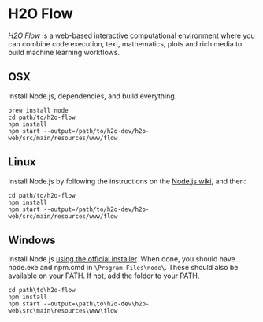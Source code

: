 # H2O Flow

*H2O Flow* is a web-based interactive computational environment where you can combine code execution, text, mathematics, plots and rich media to build machine learning workflows.

## OSX

Install Node.js, dependencies, and build everything.

    brew install node
    cd path/to/h2o-flow
    npm install
    npm start --output=/path/to/h2o-dev/h2o-web/src/main/resources/www/flow

## Linux

Install Node.js by following the instructions on the [Node.js wiki](https://github.com/joyent/node/wiki/Installing-Node.js-via-package-manager), and then:

    cd path/to/h2o-flow
    npm install
    npm start --output=/path/to/h2o-dev/h2o-web/src/main/resources/www/flow

## Windows

Install Node.js [using the official installer](http://nodejs.org/download/). When done, you should have node.exe and npm.cmd in `\Program Files\node\`. These should also be available on your PATH. If not, add the folder to your PATH.

    cd path\to\h2o-flow
    npm install
    npm start --output=\path\to\h2o-dev\h2o-web\src\main\resources\www\flow

